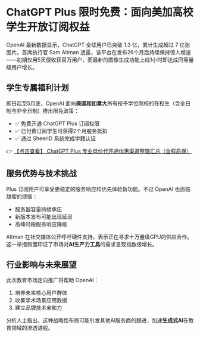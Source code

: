# ChatGPT Plus 限时免费：面向美加高校学生开放订阅权益

OpenAI 最新数据显示，ChatGPT 全球用户已突破 1.3 亿，累计生成超过 7 亿张图片。首席执行官 Sam Altman 透露，该平台在发布26个月后持续保持惊人增速——初期仅用5天便收获百万用户，而最新的图像生成功能上线1小时即达成同等量级用户增长。

## 学生专属福利计划

即日起至5月底，OpenAI 面向**美国和加拿大**所有授予学位院校的在校生（含全日制与非全日制）推出限免政策：

- ✅ 免费开通 ChatGPT Plus 订阅权限
- ✅ 已付费订阅学生可获得2个月服务抵扣
- ✅ 通过 SheerID 系统完成学籍认证

👉 [【点击查看】 ChatGPT Plus 专业低价代开通优惠渠道整理汇总（全程质保）](https://bit.ly/DaiKai)

## 服务优势与技术挑战

Plus 订阅用户可享受更稳定的服务响应和优先体验新功能。不过 OpenAI 也面临甜蜜的烦恼：

- 服务器容量持续承压
- 新版本发布可能出现延迟
- 高峰时段服务响应降级

Altman 在社交媒体公开呼吁硬件支持，表示正在寻求十万量级GPU的供应合作。这一举措侧面印证了市场对**AI生产力工具**的需求呈现指数级增长。

## 行业影响与未来展望

此次教育市场定向推广将帮助 OpenAI：
1. 培养未来核心用户群体
2. 收集学术场景应用数据
3. 建立品牌技术亲和力

分析人士指出，这种战略性布局可能引发其他AI服务商的跟进，加速**生成式AI**在教育领域的渗透进程。
